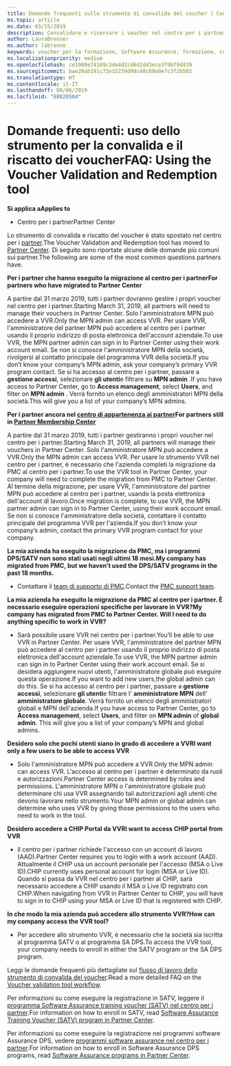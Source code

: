 ```yaml
---
title: Domande frequenti sullo strumento di convalida del voucher | Centro per i partner
ms.topic: article
ms.date: 03/15/2019
description: Convalidare e riservare i voucher nel centro per i partner
author: LauraBrenner
ms.author: labrenne
keywords: voucher per la formazione, Software Assurance, formazione, convalidare i voucher, riservare un voucher
ms.localizationpriority: medium
ms.openlocfilehash: ce1908e74169c3de4d2cd6d2d43ece379bf9d439
ms.sourcegitcommit: bae29ab191c72e15259d99c40c69a9e7c3f2b502
ms.translationtype: HT
ms.contentlocale: it-IT
ms.lasthandoff: 08/06/2019
ms.locfileid: "68820504"
---
```

# <a name="faq-using-the-voucher-validation-and-redemption-tool"></a><span data-ttu-id="a10c6-104">Domande frequenti: uso dello strumento per la convalida e il riscatto dei voucher</span><span class="sxs-lookup"><span data-stu-id="a10c6-104">FAQ: Using the Voucher Validation and Redemption tool</span></span> 

<span data-ttu-id="a10c6-105">**Si applica a**</span><span class="sxs-lookup"><span data-stu-id="a10c6-105">**Applies to**</span></span>

- <span data-ttu-id="a10c6-106">Centro per i partner</span><span class="sxs-lookup"><span data-stu-id="a10c6-106">Partner Center</span></span>

<span data-ttu-id="a10c6-107">Lo strumento di convalida e riscatto del voucher è stato spostato nel centro per i [partner](https://partner.microsoft.com/pcv/dashboard/overview).</span><span class="sxs-lookup"><span data-stu-id="a10c6-107">The Voucher Validation and Redemption tool has moved to [Partner Center](https://partner.microsoft.com/pcv/dashboard/overview).</span></span> <span data-ttu-id="a10c6-108">Di seguito sono riportate alcune delle domande più comuni sui partner.</span><span class="sxs-lookup"><span data-stu-id="a10c6-108">The following are some of the most common questions partners have.</span></span> 

<span data-ttu-id="a10c6-109">**Per i partner che hanno eseguito la migrazione al centro per i partner**</span><span class="sxs-lookup"><span data-stu-id="a10c6-109">**For partners who have migrated to Partner Center**</span></span>

 <span data-ttu-id="a10c6-110">A partire dal 31 marzo 2019, tutti i partner dovranno gestire i propri voucher nel centro per i partner.</span><span class="sxs-lookup"><span data-stu-id="a10c6-110">Starting March 31, 2019, all partners will need to manage their vouchers in Partner Center.</span></span> <span data-ttu-id="a10c6-111">Solo l'amministratore MPN può accedere a VVR.</span><span class="sxs-lookup"><span data-stu-id="a10c6-111">Only the MPN admin can access VVR.</span></span> <span data-ttu-id="a10c6-112">Per usare VVR, l'amministratore del partner MPN può accedere al centro per i partner usando il proprio indirizzo di posta elettronica dell'account aziendale.</span><span class="sxs-lookup"><span data-stu-id="a10c6-112">To use VVR, the MPN partner admin can sign in to Partner Center using their work account email.</span></span> <span data-ttu-id="a10c6-113">Se non si conosce l'amministratore MPN della società, rivolgersi al contatto principale del programma VVR della società.</span><span class="sxs-lookup"><span data-stu-id="a10c6-113">If you don’t know your company’s MPN admin, ask your company’s primary VVR program contact.</span></span>  <span data-ttu-id="a10c6-114">Se si ha accesso al centro per i partner, passare a **gestione accessi**, selezionare **gli utenti**e filtrare su **MPN admin** .</span><span class="sxs-lookup"><span data-stu-id="a10c6-114">If you have access to Partner Center, go to **Access management**, select **Users**, and filter on **MPN admin** .</span></span> <span data-ttu-id="a10c6-115">Verrà fornito un elenco degli amministratori MPN della società.</span><span class="sxs-lookup"><span data-stu-id="a10c6-115">This will give you a list of your company’s MPN admins.</span></span>  

<span data-ttu-id="a10c6-116">**Per i partner ancora nel [centro di appartenenza ai partner](https://partner.microsoft.com/)**</span><span class="sxs-lookup"><span data-stu-id="a10c6-116">**For partners still in [Partner Membership Center](https://partner.microsoft.com/)**</span></span>

<span data-ttu-id="a10c6-117">A partire dal 31 marzo 2019, tutti i partner gestiranno i propri voucher nel centro per i partner.</span><span class="sxs-lookup"><span data-stu-id="a10c6-117">Starting March 31, 2019, all partners will manage their vouchers in Partner Center.</span></span> <span data-ttu-id="a10c6-118">Solo l'amministratore MPN può accedere a VVR.</span><span class="sxs-lookup"><span data-stu-id="a10c6-118">Only the MPN admin can access VVR.</span></span> <span data-ttu-id="a10c6-119">Per usare lo strumento VVR nel centro per i partner, è necessario che l'azienda completi la migrazione da PMC al centro per i partner.</span><span class="sxs-lookup"><span data-stu-id="a10c6-119">To use the VVR tool in Partner Center, your company will need to complete the migration from PMC to Partner Center.</span></span> <span data-ttu-id="a10c6-120">Al termine della migrazione, per usare VVR, l'amministratore del partner MPN può accedere al centro per i partner, usando la posta elettronica dell'account di lavoro.</span><span class="sxs-lookup"><span data-stu-id="a10c6-120">Once migration is complete, to use VVR, the MPN partner admin can sign in to Partner Center, using their work account email.</span></span> <span data-ttu-id="a10c6-121">Se non si conosce l'amministratore della società, contattare il contatto principale del programma VVR per l'azienda.</span><span class="sxs-lookup"><span data-stu-id="a10c6-121">If you don’t know your company’s admin, contact the primary VVR program contact for your company.</span></span>  


<span data-ttu-id="a10c6-122">**La mia azienda ha eseguito la migrazione da PMC, ma i programmi DPS/SATV non sono stati usati negli ultimi 18 mesi.**</span><span class="sxs-lookup"><span data-stu-id="a10c6-122">**My company has migrated from PMC, but we haven’t used the DPS/SATV programs in the past 18 months.**</span></span>

- <span data-ttu-id="a10c6-123">Contattare il [team di supporto di PMC](mailto:proghelp@microsoft.com).</span><span class="sxs-lookup"><span data-stu-id="a10c6-123">Contact the [PMC support team](mailto:proghelp@microsoft.com).</span></span> 


<span data-ttu-id="a10c6-124">**La mia azienda ha eseguito la migrazione da PMC al centro per i partner. È necessario eseguire operazioni specifiche per lavorare in VVR?**</span><span class="sxs-lookup"><span data-stu-id="a10c6-124">**My company has migrated from PMC to Partner Center. Will I need to do anything specific to work in VVR?**</span></span> 

- <span data-ttu-id="a10c6-125">Sarà possibile usare VVR nel centro per i partner.</span><span class="sxs-lookup"><span data-stu-id="a10c6-125">You’ll be able to use VVR in Partner Center.</span></span>  <span data-ttu-id="a10c6-126">Per usare VVR, l'amministratore del partner MPN può accedere al centro per i partner usando il proprio indirizzo di posta elettronica dell'account aziendale.</span><span class="sxs-lookup"><span data-stu-id="a10c6-126">To use VVR, the MPN partner admin can sign in to Partner Center using their work account email.</span></span> <span data-ttu-id="a10c6-127">Se si desidera aggiungere nuovi utenti, l'amministratore globale può eseguire questa operazione.</span><span class="sxs-lookup"><span data-stu-id="a10c6-127">If you want to add new users,the global admin can do this.</span></span> <span data-ttu-id="a10c6-128">Se si ha accesso al centro per i partner, passare a **gestione accessi**, selezionare **gli utenti**e filtrare l' **amministratore MPN** dell' **amministratore globale**. Verrà fornito un elenco degli amministratori globali e MPN dell'azienda.</span><span class="sxs-lookup"><span data-stu-id="a10c6-128">If you have access to Partner Center, go to **Access management**, select **Users**, and filter on **MPN admin** of **global admin**. This will give you a list of your company’s MPN and global admins.</span></span>  

<span data-ttu-id="a10c6-129">**Desidero solo che pochi utenti siano in grado di accedere a VVR**</span><span class="sxs-lookup"><span data-stu-id="a10c6-129">**I want only a few users to be able to access VVR**</span></span>

- <span data-ttu-id="a10c6-130">Solo l'amministratore MPN può accedere a VVR.</span><span class="sxs-lookup"><span data-stu-id="a10c6-130">Only the MPN admin can access VVR.</span></span> <span data-ttu-id="a10c6-131">L'accesso al centro per i partner è determinato da ruoli e autorizzazioni.</span><span class="sxs-lookup"><span data-stu-id="a10c6-131">Partner Center access is determined by roles and permissions.</span></span> <span data-ttu-id="a10c6-132">L'amministratore MPN o l'amministratore globale può determinare chi usa VVR assegnando tali autorizzazioni agli utenti che devono lavorare nello strumento.</span><span class="sxs-lookup"><span data-stu-id="a10c6-132">Your MPN admin or global admin can determine who uses VVR by giving those permissions to the users who need to work in the tool.</span></span>

<span data-ttu-id="a10c6-133">**Desidero accedere a CHIP Portal da VVR**</span><span class="sxs-lookup"><span data-stu-id="a10c6-133">**I want to access CHIP portal from VVR**</span></span>

- <span data-ttu-id="a10c6-134">Il centro per i partner richiede l'accesso con un account di lavoro (AAD).</span><span class="sxs-lookup"><span data-stu-id="a10c6-134">Partner Center requires you to login with a work account (AAD).</span></span>  <span data-ttu-id="a10c6-135">Attualmente il CHIP usa un account personale per l'accesso (MSA o Live ID).</span><span class="sxs-lookup"><span data-stu-id="a10c6-135">CHIP currently uses personal account for login (MSA or Live ID).</span></span>  <span data-ttu-id="a10c6-136">Quando si passa da VVR nel centro per i partner al CHIP, sarà necessario accedere a CHIP usando il MSA o Live ID registrato con CHIP.</span><span class="sxs-lookup"><span data-stu-id="a10c6-136">When navigating from VVR in Partner Center to CHIP, you will have to sign in to CHIP using your MSA or Live ID that is registered with CHIP.</span></span>

<span data-ttu-id="a10c6-137">**In che modo la mia azienda può accedere allo strumento VVR?**</span><span class="sxs-lookup"><span data-stu-id="a10c6-137">**How can my company access the VVR tool?**</span></span>

- <span data-ttu-id="a10c6-138">Per accedere allo strumento VVR, è necessario che la società sia iscritta al programma SATV o al programma SA DPS.</span><span class="sxs-lookup"><span data-stu-id="a10c6-138">To access the VVR tool, your company needs to enroll in either the SATV program or the SA DPS program.</span></span>

<span data-ttu-id="a10c6-139">Leggi le domande frequenti più dettagliate sul [flusso di lavoro dello strumento di convalida del voucher](https://query.prod.cms.rt.microsoft.com/cms/api/am/binary/RE3kz5o).</span><span class="sxs-lookup"><span data-stu-id="a10c6-139">Read a more detailed FAQ on the [Voucher validation tool workflow](https://query.prod.cms.rt.microsoft.com/cms/api/am/binary/RE3kz5o).</span></span>

<span data-ttu-id="a10c6-140">Per informazioni su come eseguire la registrazione in SATV, leggere il [programma Software Assurance training voucher (SATV) nel centro per i partner](software-assurance-satv.md).</span><span class="sxs-lookup"><span data-stu-id="a10c6-140">For information on how to enroll in SATV, read [Software Assurance Training Voucher (SATV) program in Partner Center](software-assurance-satv.md).</span></span>

<span data-ttu-id="a10c6-141">Per informazioni su come eseguire la registrazione nei programmi software Assurance DPS, vedere [programmi software assurance nel centro per i partner](software-assurance-dps.md).</span><span class="sxs-lookup"><span data-stu-id="a10c6-141">For information on how to enroll in Software Assurance DPS programs, read [Software Assurance programs in Partner Center](software-assurance-dps.md).</span></span>
